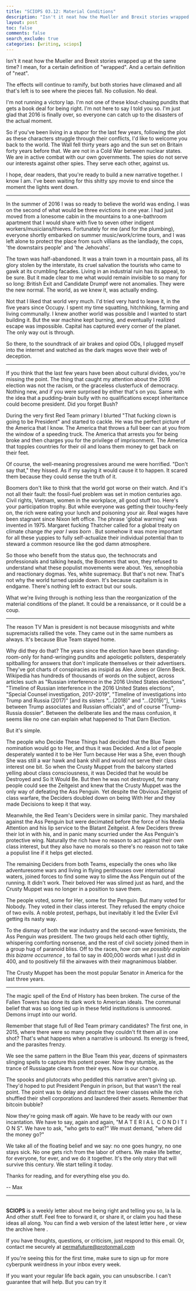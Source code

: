 ```yaml
---
title: "SCIOPS 03.12: Material Conditions"
description: "Isn't it neat how the Mueller and Brexit stories wrapped up at the same time? I mean, for a certain definition of "wrapped""
layout: post
toc: false
comments: false
search_exclude: true
categories: [writing, sciops]
---
```



 Isn't it neat how the Mueller and Brexit stories wrapped up at the same time? I mean, for a certain definition of "wrapped". And a certain definition of "neat".
   

  

 The effects will continue to ramify, but both stories have climaxed and all that's left is to see where the pieces fall. No collusion. No deal.
   

  

 I'm not running a victory lap. I'm not one of these klout-chasing pundits that gets a book deal for being right. I'm not here to say I told you so. I'm just glad that 2016 is finally over, so everyone can catch up to the disasters of the actual moment.
   

  

 So if you've been living in a stupor for the last few years, following the plot as these characters struggle through their conflicts, I'd like to welcome you back to the world. The Wall fell thirty years ago and the sun set on Britain forty years before that. We are not in a Cold War between nuclear states. We are in active combat with our own governments. The spies do not serve our interests against other spies. They serve each other, against us.
   

  

 I hope, dear readers, that you're ready to build a new narrative together. I know I am. I've been waiting for this shitty spy movie to end since the moment the lights went down.
   



---


  

  

 In the summer of 2016 I was so ready to believe the world was ending. I was on the second of what would be three evictions in one year. I had just moved from a lonesome cabin in the mountains to a one-bathroom apartment that I would share with five to seven other indigent workers/musicians/thieves. Fortunately for me (and for the plumbing), everyone shortly embarked on summer music/work/crime tours, and I was left alone to protect the place from such villians as the landlady, the cops, 'the downstairs people' and 'the Jehovahs'.
   

  

 The town was half-abandoned. It was a train town in a mountain pass, all its glory stolen by the interstate, its cruel salvation the tourists who came to gawk at its crumbling facades. Living in an industrial ruin has its appeal, to be sure. But it made clear to me what would remain invisible to so many for so long: British Exit and Candidate Drumpf were not anomalies. They were the new normal. The world, as we knew it, was actually ending.
   

  

 Not that I liked that world very much. I'd tried very hard to leave it, in the five years since Occupy. I spent my time squatting, hitchhiking, farming and living communally. I knew another world was possible and I wanted to start building it. But the war machine kept burning, and eventually I realized escape was impossible. Capital has captured every corner of the planet. The only way out is through.
   

  

 So there, to the soundtrack of air brakes and opiod ODs, I plugged myself into the internet and watched as the dark mages wove their web of deception.
   



---


  

  

 If you think that the last few years have been about cultural divides, you're missing the point. The thing that caught my attention about the 2016 election was not the racism, or the graceless clusterfuck of democracy. Nothing new, and if you were surprised by either that's on you. Same with the idea that a pudding-brain bully with no qualifications except inheritance could become president. Did you forget Bush?
   

  

 During the very first Red Team primary I blurted "That fucking clown is going to be President" and started to cackle. He was the perfect picture of the America that I know. The America that throws a full beer can at you from the window of a speeding truck. The America that arrests you for being broke and then charges you for the privilege of imprisonment. The America that topples countries for their oil and loans them money to get back on their feet.
   

  

 Of course, the well-meaning progressives around me were horrified. "Don't say that," they hissed. As if my saying it would cause it to happen. It scared them because they could sense the truth of it.
   

  

 Boomers don't like to think that the world got worse on their watch. And it's not all their fault: the fossil-fuel problem was set in motion centuries ago. Civil rights, Vietnam, women in the workplace, all good stuff too. Here's your participation trophy. But while everyone was getting their touchy-feely on, the rich were eating your lunch and poisoning your air. Real wages have been stagnant since Nixon left office. The phrase 'global warming' was invented in 1975. Margaret fucking Thatcher called for a global treaty on climate change
 *the year I was born* 
 . But somehow it was more important for all these yuppies to fully self-actualize their individual potential than to steward a common resource like the god damn atmosphere.
   

  

 So those who benefit from the status quo, the technocrats and professionals and talking heads, the Boomers that won, they refused to understand what these populist movements were about. Yes, xenophobia and reactionary dogmas. Yes, white supremacy. But that's not new. That's not why the world turned upside down. It's because capitalism is in endgame. There's nothing left to extract but our souls.
   

  

 What we're living through is nothing less than the reorganization of the material conditions of the planet. It could be a renaissance, or it could be a coup.
   



---


  

  

 The reason TV Man is president is not because misogynists and white supremacists rallied the vote. They came out in the same numbers as always. It's because Blue Team stayed home.
   

  

 Why did they do that? The years since the election have been standing-room-only for hand-wringing pundits and apologetic pollsters, desperately spitballing for answers that don't implicate themselves or their advertisers. They've got charts of conspiracies as insipid as Alex Jones or Glenn Beck. Wikipedia has hundreds of thousands of words on the subject, across articles such as "Russian interference in the 2016 United States elections", "Timeline of Russian interference in the 2016 United States elections", "Special Counsel investigation, 2017-2019", "Timeline of investigations into Trump and Russia (2017)" [and its sisters "...(2018)" and "...(2019)"], "Links between Trump associates and Russian officials", and of course "Trump-Russia dossier". Between the deliberate lies and the mass confusion, it seems like no one can explain what happened to That Darn Election.
   

  

 But it's simple.
   

  

 The people who Decide These Things had decided that the Blue Team nomination would go to Her, and thus it was Decided. And a lot of people desperately wanted it to be Her Turn because Her was a She, even though She was still a war hawk and bank shill and would not serve their class interest one bit. So when the Crusty Muppet from the balcony started yelling about class consciousness, it was Decided that he would be Destroyed and So It Would Be. But then he was not destroyed, for many people could see the Zeitgeist and knew that the Crusty Muppet was the only way of defeating the Ass Penguin. Yet despite the Obvious Zeitgeist of class warfare, the Deciders doubled down on being With Her and they made Decisions to keep it that way.
   

  

 Meanwhile, the Red Team's Deciders were in similar panic. They marshaled against the Ass Penguin but were decimated before the force of his Media Attention and his lip service to the Blatant Zeitgeist. A few Deciders threw their lot in with his, and in panic many scurried under the Ass Penguin's protective wing. Naturally the rich have no reason to act against their own class interest, but they also have no morals so there's no reason not to take a populist line if it helps get elected.
   

  

 The remaining Deciders from both Teams, especially the ones who like adventuresome wars and living in flying penthouses over international waters, joined forces to find some way to slime the Ass Penguin out of the running. It didn't work. Their beloved Her was slimed just as hard, and the Crusty Muppet was no longer in a position to save them.
   

  

 The people voted, some for Her, some for the Penguin. But many voted for Nobody. They voted in their class interest. They refused the empty choice of two evils. A noble protest, perhaps, but inevitably it led the Eviler Evil getting its nasty way.
   

  

 To the dismay of both the war industry and the second-wave feminists, the Ass Penguin was president. The two groups held each other tightly, whispering comforting nonsense, and the rest of civil society joined them in a group hug of paranoid bliss. Off to the races,
 *how can we possibly explain this bizarre occurrence* 
 , to fail to say in 400,000 words what I just did in 400, and to positively fill the airwaves with their magnanimous blabber.
   

  

 The Crusty Muppet has been the most popular Senator in America for the last three years.
   



---


  

  

 The magic spell of the End of History has been broken. The curse of the Fallen Towers has done its dark work to American ideals. The communal belief that was so long tied up in these fetid institutions is unmoored. Demons irrupt into our world.
   

  

 Remember that stage full of Red Team primary candidates? The first one, in 2015, where there were so many people they couldn't fit them all in one shot? That's what happens when a narrative is unbound. Its energy is freed, and the parasites frenzy.
   

  

 We see the same pattern in the Blue Team this year, dozens of spinmasters slinging spells to capture this potent power. Now they stumble, as the trance of Russiagate clears from their eyes. Now is our chance.
   

  

 The spooks and plutocrats who peddled this narrative aren't giving up. They'd hoped to put President Penguin in prison, but that wasn't the real point. The point was to delay and distract the lower classes while the rich shuffled their shell corporations and laundered their assets. Remember that bitcoin bubble?
   

  

 Now they're going mask off again. We have to be ready with our own incantation. We have to say, again and again, "M A T E R I A L  C O N D I T I O N S". We have to ask, "who gets to eat?" We must demand, "where did the money go?"
   

  

 We take all of the floating belief and we say: no one goes hungry, no one stays sick. No one gets rich from the labor of others. We make life better, for everyone, for ever, and we do it together. It's the only story that will survive this century. We start telling it today.
   

  

 Thanks for reading, and for everything else you do.
   

 -- Max
   



---


###### 
**SCIOPS** 
 is a weekly letter about me being right and telling you so, la la la. And other stuff. Feel free to forward it, or share it, or claim you had these ideas all along. You can find a web version of the
 latest letter here
 , or view the
 archive here
 .
 

 If you have thoughts, questions, or criticism, just respond to this email. Or, contact me securely at
 permafuture@protonmail.com


 If you're seeing this for the first time, make sure to
 sign up
 for more cyberpunk weirdness in your inbox every week.
 

 If you want your regular life back again, you can unsubscribe. I can't guarantee that will help. But you can try it


